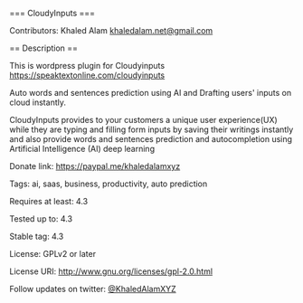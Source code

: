 === CloudyInputs ===

Contributors: Khaled Alam <khaledalam.net@gmail.com>

== Description ==

This is wordpress plugin for Cloudyinputs
https://speaktextonline.com/cloudyinputs

Auto words and sentences prediction using AI and Drafting users' inputs on cloud instantly.

CloudyInputs provides to your customers a unique user experience(UX) while they are typing and filling form inputs by saving their writings instantly and also provide words and sentences prediction and autocompletion using Artificial Intelligence (AI)  deep learning


Donate link: https://paypal.me/khaledalamxyz

Tags: ai, saas, business, productivity, auto prediction

Requires at least: 4.3

Tested up to: 4.3

Stable tag: 4.3

License: GPLv2 or later

License URI: http://www.gnu.org/licenses/gpl-2.0.html

Follow updates on twitter: <a href="https://twitter.com/KhaledAlamXYZ">@KhaledAlamXYZ</a>
